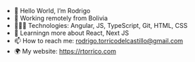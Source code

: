 - 👋 Hello World, I’m Rodrigo
- 📍 Working remotely from Bolivia
- 👨🏻‍💻 Technologies: Angular, JS, TypeScript, Git, HTML, CSS
- 🌱 Learningn more about React, Next JS
- 📫 How to reach me: rodrigo.torricodelcastillo@gmail.com
- 🌍 My website: https://rtorrico.com

<!---
rtorricodev/rtorricodev is a ✨ special ✨ repository because its `README.md` (this file) appears on your GitHub profile.
You can click the Preview link to take a look at your changes.
--->
